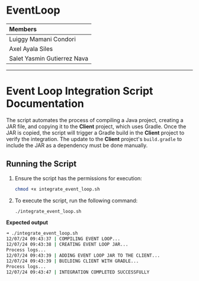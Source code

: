 # EventLoop

| Members                     |
| :-------------------------- |
| Luiggy Mamani Condori       |
| Axel Ayala Siles            |
| Salet Yasmin Gutierrez Nava |

---

# Event Loop Integration Script Documentation

The script automates the process of compiling a Java project, creating a JAR file, and copying it to the **Client** project, which uses Gradle. Once the JAR is copied, the script will trigger a Gradle build in the **Client** project to verify the integration. The update to the **Client** project's `build.gradle` to include the JAR as a dependency must be done manually.

## Running the Script

1. Ensure the script has the permissions for execution:
    ```bash
    chmod +x integrate_event_loop.sh
    ```
2. To execute the script, run the following command:
    ```bash
    ./integrate_event_loop.sh
    ```

**Expected output**

```bash
➜ ./integrate_event_loop.sh
12/07/24 09:43:37 | COMPILING EVENT LOOP...
12/07/24 09:43:38 | CREATING EVENT LOOP JAR...
Process logs...
12/07/24 09:43:39 | ADDING EVENT LOOP JAR TO THE CLIENT...
12/07/24 09:43:39 | BUILDING CLIENT WITH GRADLE...
Process logs...
12/07/24 09:43:47 | INTEGRATION COMPLETED SUCCESSFULLY
```
